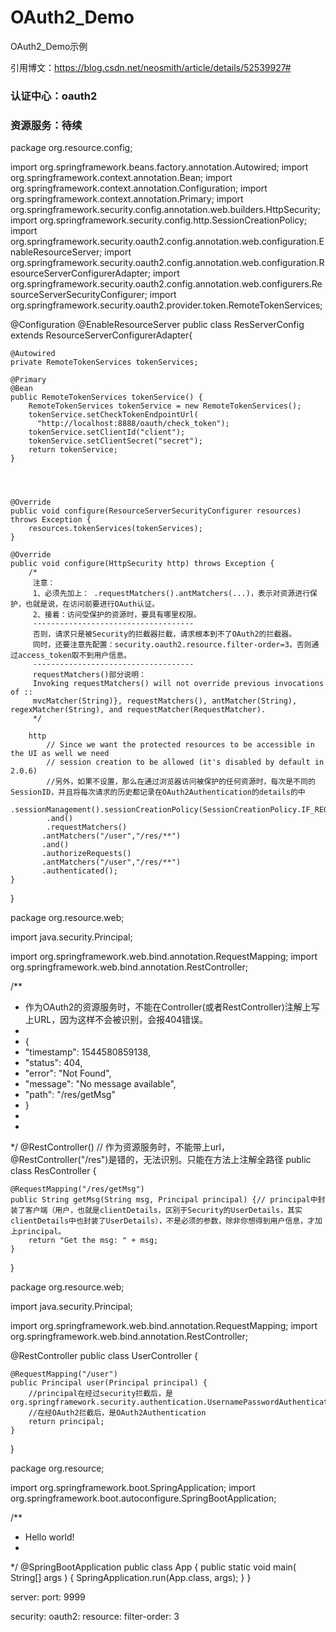 # OAuth2_Demo
OAuth2_Demo示例

引用博文：https://blog.csdn.net/neosmith/article/details/52539927#

### 认证中心：oauth2
### 资源服务：待续



package org.resource.config;
 
import org.springframework.beans.factory.annotation.Autowired;
import org.springframework.context.annotation.Bean;
import org.springframework.context.annotation.Configuration;
import org.springframework.context.annotation.Primary;
import org.springframework.security.config.annotation.web.builders.HttpSecurity;
import org.springframework.security.config.http.SessionCreationPolicy;
import org.springframework.security.oauth2.config.annotation.web.configuration.EnableResourceServer;
import org.springframework.security.oauth2.config.annotation.web.configuration.ResourceServerConfigurerAdapter;
import org.springframework.security.oauth2.config.annotation.web.configurers.ResourceServerSecurityConfigurer;
import org.springframework.security.oauth2.provider.token.RemoteTokenServices;
 
@Configuration
@EnableResourceServer
public class ResServerConfig extends ResourceServerConfigurerAdapter{
	
	@Autowired
	private RemoteTokenServices tokenServices;
	
	@Primary
	@Bean
	public RemoteTokenServices tokenService() {
	    RemoteTokenServices tokenService = new RemoteTokenServices();
	    tokenService.setCheckTokenEndpointUrl(
	      "http://localhost:8888/oauth/check_token");
	    tokenService.setClientId("client");
	    tokenService.setClientSecret("secret");
	    return tokenService;
	}
	
	
	
 
	@Override
    public void configure(ResourceServerSecurityConfigurer resources) throws Exception {
        resources.tokenServices(tokenServices);
    }
 
    @Override
    public void configure(HttpSecurity http) throws Exception {	    	
    	/*
    	 注意：
    	 1、必须先加上： .requestMatchers().antMatchers(...)，表示对资源进行保护，也就是说，在访问前要进行OAuth认证。
    	 2、接着：访问受保护的资源时，要具有哪里权限。
    	 ------------------------------------
    	 否则，请求只是被Security的拦截器拦截，请求根本到不了OAuth2的拦截器。
    	 同时，还要注意先配置：security.oauth2.resource.filter-order=3，否则通过access_token取不到用户信息。
    	 ------------------------------------
    	 requestMatchers()部分说明：
    	 Invoking requestMatchers() will not override previous invocations of ::
    	 mvcMatcher(String)}, requestMatchers(), antMatcher(String), regexMatcher(String), and requestMatcher(RequestMatcher).
    	 */
        
        http
        	// Since we want the protected resources to be accessible in the UI as well we need 
			// session creation to be allowed (it's disabled by default in 2.0.6)
        	//另外，如果不设置，那么在通过浏览器访问被保护的任何资源时，每次是不同的SessionID，并且将每次请求的历史都记录在OAuth2Authentication的details的中
			.sessionManagement().sessionCreationPolicy(SessionCreationPolicy.IF_REQUIRED)
			.and()
       		.requestMatchers()
           .antMatchers("/user","/res/**")
           .and()
           .authorizeRequests()
           .antMatchers("/user","/res/**")
           .authenticated();
    }
}




package org.resource.web;

import java.security.Principal;

import org.springframework.web.bind.annotation.RequestMapping;
import org.springframework.web.bind.annotation.RestController;

/**
 * 作为OAuth2的资源服务时，不能在Controller(或者RestController)注解上写上URL，因为这样不会被识别，会报404错误。<br>
 * <br>
 * { <br>
 * "timestamp": 1544580859138, <br>
 * "status": 404, <br>
 * "error": "Not Found", <br>
 * "message": "No message available", <br>
 * "path": "/res/getMsg" <br>
 * } <br>
 *
 *
 */
@RestController() // 作为资源服务时，不能带上url，@RestController("/res")是错的，无法识别。只能在方法上注解全路径
public class ResController {

	@RequestMapping("/res/getMsg")
	public String getMsg(String msg, Principal principal) {// principal中封装了客户端（用户，也就是clientDetails，区别于Security的UserDetails，其实clientDetails中也封装了UserDetails），不是必须的参数，除非你想得到用户信息，才加上principal。
		return "Get the msg: " + msg;
	}
}



package org.resource.web;
 
import java.security.Principal;
 
import org.springframework.web.bind.annotation.RequestMapping;
import org.springframework.web.bind.annotation.RestController;
 
@RestController
public class UserController {
 
	@RequestMapping("/user")
	public Principal user(Principal principal) {
		//principal在经过security拦截后，是org.springframework.security.authentication.UsernamePasswordAuthenticationToken
		//在经OAuth2拦截后，是OAuth2Authentication
	    return principal;
	}
	
}



package org.resource;

import org.springframework.boot.SpringApplication;
import org.springframework.boot.autoconfigure.SpringBootApplication;


/**
 * Hello world!
 *
 */
@SpringBootApplication
public class App 
{
    public static void main( String[] args )
    {
    	SpringApplication.run(App.class, args);
    }
}




server:
  port: 9999

security:
  oauth2:
    resource:
        filter-order: 3


